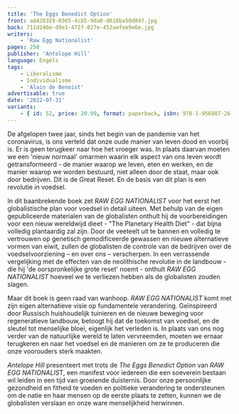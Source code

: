 ```yaml
---
title: 'The Eggs Benedict Option'
front: ad420329-0365-4cb5-9da0-d618ba50d897.jpg
back: 711d246e-d9e1-472f-827e-452aefee9e6e.jpg
writers:
    - 'Raw Egg Nationalist'
pages: 250
publisher: 'Antelope Hill'
language: Engels
tags:
    - Liberalisme
    - Individualisme
    - 'Alain de Benoist'
advertisable: true
date: '2022-07-31'
variants:
    - { id: 52, price: 20.99, format: paperback, isbn: 978-1-956887-26-6 }
---
```


De afgelopen twee jaar, sinds het begin van de pandemie van het coronavirus, is ons verteld dat onze oude manier van leven dood en voorbij is. Er is geen terugkeer naar hoe het vroeger was. In plaats daarvan moeten we een 'nieuw normaal' omarmen waarin elk aspect van ons leven wordt getransformeerd - de manier waarop we leven, eten en werken, en de manier waarop we worden bestuurd, niet alleen door de staat, maar ook door bedrijven. Dit is de Great Reset. En de basis van dit plan is een revolutie in voedsel.
 
In dit baanbrekende boek zet *RAW EGG NATIONALIST* voor het eerst het globalistische plan voor voedsel in detail uiteen. Met behulp van de eigen gepubliceerde materialen van de globalisten onthult hij de voorbereidingen voor een nieuw wereldwijd dieet - "The Planetary Health Diet" - dat bijna volledig plantaardig zal zijn. Door de veeteelt uit te bannen en volledig te vertrouwen op genetisch gemodificeerde gewassen en nieuwe alternatieve vormen van eiwit, zullen de globalisten de controle van de bedrijven over de voedselvoorziening – en over ons – verscherpen. In een verrassende vergelijking met de effecten van de neolithische revolutie in de landbouw - die hij 'de oorspronkelijke grote reset' noemt - onthult *RAW EGG NATIONALIST* hoeveel we te verliezen hebben als de globalisten zouden slagen.
 
Maar dit boek is geen raad van wanhoop. *RAW EGG NATIONALIST* komt met zijn eigen alternatieve visie op fundamentele verandering. Geïnspireerd door Russisch huishoudelijk tuinieren en de nieuwe beweging voor regeneratieve landbouw, betoogt hij dat de toekomst van voedsel, en de sleutel tot menselijke bloei, eigenlijk het verleden is. In plaats van ons nog verder van de natuurlijke wereld te laten vervreemden, moeten we ernaar terugkeren en naar het voedsel en de manieren om ze te produceren die onze voorouders sterk maakten.
 
*Antelope Hill* presenteert met trots de *The Eggs Benedict Option* van *RAW EGG NATIONALIS*T, een manifest voor iedereen die een soeverein bestaan wil leiden in een tijd van groeiende duisternis. Door onze persoonlijke gezondheid en fitheid te voeden en politieke verandering te ondersteunen om de natie en haar mensen op de eerste plaats te zetten, kunnen we de globalisten verslaan en onze ware menselijkheid herwinnen.
